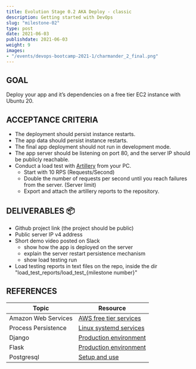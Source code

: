 ```yaml
---
title: Evolution Stage 0.2 AKA Deploy - classic
description: Getting started with DevOps
slug: "milestone-02"
type: post
date: 2021-06-03
publishdate: 2021-06-03
weight: 9
images:
- "/events/devops-bootcamp-2021-1/charmander_2_final.png"
---
```



## GOAL
Deploy your app and it’s dependencies on a free tier EC2 instance with Ubuntu 20.

## ACCEPTANCE CRITERIA
+ The deployment should persist instance restarts.
+ The app data should persist instance restarts.
+ The final app deployment should not run in development mode.
+ The app server should be listening on port 80, and the server IP should be publicly reachable.
+ Conduct a load test with [Artillery](https://github.com/artilleryio/artillery) from your PC.
    + Start with 10 RPS (Requests/Second)
    + Double the number of requests per second until you reach failures from the server. (Server limit)
    + Export and attach the artillery reports to the repository.


## DELIVERABLES 📦
+ Github project link (the project should be public)
+ Public server IP v4 address
+ Short demo video posted on Slack
    + show how the app is deployed on the server
    + explain the server restart persistence mechanism
    + show load testing run
+ Load testing reports in text files on the repo, inside the dir "load_test_reports/load_test_{milestone number}"

## REFERENCES
| Topic |  Resource  |
| ----- | ---------- |
|Amazon Web Services|[AWS free tier services](https://aws.amazon.com/free)|
|Process Persistence|[Linux systemd services](https://everyday.codes/linux/services-in-systemd-in-depth-tutorial/)|
|Django|[Production environment](https://www.digitalocean.com/community/tutorials/how-to-set-up-django-with-postgres-nginx-and-gunicorn-on-ubuntu-20-04)|
|Flask|[Production environment](https://www.digitalocean.com/community/tutorials/how-to-serve-flask-applications-with-gunicorn-and-nginx-on-ubuntu-20-04)|
|Postgresql|[Setup and use](https://www.digitalocean.com/community/tutorials/how-to-install-postgresql-on-ubuntu-20-04-quickstart)|